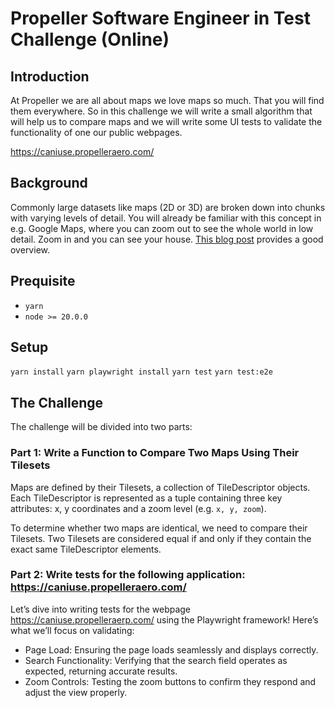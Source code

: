 # Propeller Software Engineer in Test Challenge (Online)

## Introduction
At Propeller we are all about maps we love maps so much. That you will find them everywhere. So in this challenge we will
write a small algorithm that will help us to compare maps and we will write some UI tests to validate the functionality of one our public webpages.

https://caniuse.propelleraero.com/

## Background
Commonly large datasets like maps (2D or 3D) are broken down into chunks with varying levels of detail.
You will already be familiar with this concept in e.g. Google Maps, where you can zoom out to see the whole world in low detail.
Zoom in and you can see your house. [This blog post](https://macwright.org/2012/05/15/how-web-maps-work.html) provides a good overview.

## Prequisite

- `yarn`
- `node >= 20.0.0`

## Setup

`yarn install`
`yarn playwright install`
`yarn test`
`yarn test:e2e`

## The Challenge

The challenge will be divided into two parts:

### Part 1: Write a Function to Compare Two Maps Using Their Tilesets

Maps are defined by their Tilesets, a collection of TileDescriptor objects. Each TileDescriptor is represented as a
tuple containing three key attributes: x, y coordinates and a zoom level (e.g. `x, y, zoom`).

To determine whether two maps are identical, we need to compare their Tilesets. Two Tilesets are considered equal if and
only if they contain the exact same TileDescriptor elements.

### Part 2: Write tests for the following application: https://caniuse.propelleraero.com/

Let’s dive into writing tests for the webpage https://caniuse.propelleraerp.com/ using the Playwright framework!
Here’s what we’ll focus on validating:

- Page Load: Ensuring the page loads seamlessly and displays correctly.
- Search Functionality: Verifying that the search field operates as expected, returning accurate results.
- Zoom Controls: Testing the zoom buttons to confirm they respond and adjust the view properly.
